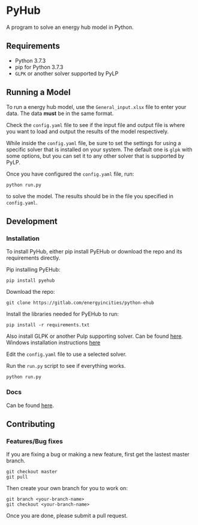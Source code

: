 PyHub
=====

A program to solve an energy hub model in Python.

Requirements
------------

- Python 3.7.3
- pip for Python 3.7.3
- `GLPK` or another solver supported by PyLP

Running a Model
---------------

To run a energy hub model, use the `General_input.xlsx` file to enter your data.
The data **must** be in the same format.

Check the `config.yaml` file to see if the input file and output file is where
you want to load and output the results of the model respectively.

While inside the `config.yaml` file, be sure to set the settings for using a
specific solver that is installed on your system.
The default one is `glpk` with some options, but you can set it to any other
solver that is supported by PyLP.

Once you have configured the `config.yaml` file, run:
```
python run.py
```
to solve the model.
The results should be in the file you specified in `config.yaml`.

Development
-----------

### Installation

To install PyHub, either pip install PyEHub
or download the repo and its requirements directly.

Pip installing PyEHub:

```
pip install pyehub
```

Download the repo:
```
git clone https://gitlab.com/energyincities/python-ehub
```

Install the libraries needed for PyEHub to run:
```
pip install -r requirements.txt
```

Also install GLPK or another Pulp supporting solver.
Can be found [here](https://www.gnu.org/software/glpk/).
Windows installation instructions [here](http://www.osemosys.org/uploads/1/8/5/0/18504136/glpk_installation_guide_for_windows10_-_201702.pdf)


Edit the `config.yaml` file to use a selected solver.

Run the `run.py` script to see if everything works.
```
python run.py
```

### Docs

Can be found [here](docs/explanation.md).

Contributing
------------

### Features/Bug fixes

If you are fixing a bug or making a new feature, first get the lastest master branch.
```
git checkout master
git pull
```

Then create your own branch for you to work on:
```
git branch <your-branch-name>
git checkout <your-branch-name>
```

Once you are done, please submit a pull request.



